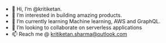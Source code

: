 - 👋 Hi, I’m @kritiketan.
- 👀 I’m interested in building amazing products.
- 🌱 I’m currently learning Machine learning, AWS and GraphQL.
- 💞️ I’m looking to collaborate on serverless applications 
- 📫 Reach me @ kritiketan.sharma@outlook.com


<!---
kritiketan/kritiketan is a ✨ special ✨ repository because its `README.md` (this file) appears on your GitHub profile.
You can click the Preview link to take a look at your changes.
--->
